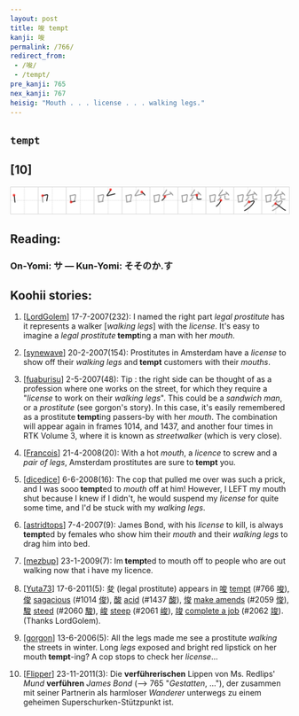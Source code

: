 ```yaml
---
layout: post
title: 唆 tempt
kanji: 唆
permalink: /766/
redirect_from:
 - /唆/
 - /tempt/
pre_kanji: 765
nex_kanji: 767
heisig: "Mouth . . . license . . . walking legs."
---
```


## `tempt`

## [10]

<div class="stroke"><img src="../images/E59486.png" /></div>

## Reading:

### On-Yomi: サ &mdash; Kun-Yomi: そそのか.す

## Koohii stories:

1) [<a href="http://kanji.koohii.com/profile/LordGolem">LordGolem</a>] 17-7-2007(232): I named the right part <em>legal prostitute</em> has it represents a walker [<em>walking legs</em>] with the <em>license</em>. It&#039;s easy to imagine a <em>legal prostitute</em><strong> tempt</strong>ing a man with her <em>mouth</em>. 

2) [<a href="http://kanji.koohii.com/profile/synewave">synewave</a>] 20-2-2007(154): Prostitutes in Amsterdam have a <em>license</em> to show off their <em>walking legs</em> and<strong> tempt</strong> customers with their <em>mouths</em>. 

3) [<a href="http://kanji.koohii.com/profile/fuaburisu">fuaburisu</a>] 2-5-2007(48): Tip : the right side can be thought of as a profession where one works on the street, for which they require a &quot;<em>license</em> to work on their <em>walking legs</em>&quot;. This could be a <em>sandwich man</em>, or a <em>prostitute</em> (see gorgon&#039;s story). In this case, it&#039;s easily remembered as a prostitute<strong> tempt</strong>ing passers-by with her <em>mouth</em>. The combination will appear again in frames 1014, and 1437, and another four times in RTK Volume 3, where it is known as <em>streetwalker</em> (which is very close). 

4) [<a href="http://kanji.koohii.com/profile/Francois">Francois</a>] 21-4-2008(20): With a hot <em>mouth</em>, a <em>licence</em> to screw and a <em>pair of legs</em>, Amsterdam prostitutes are sure to<strong> tempt</strong> you. 

5) [<a href="http://kanji.koohii.com/profile/dicedice">dicedice</a>] 6-6-2008(16): The cop that pulled me over was such a prick, and I was sooo<strong> tempt</strong>ed to <em>mouth</em> off at him! However, I LEFT my mouth shut because I knew if I didn&#039;t, he would suspend my <em>license</em> for quite some time, and I&#039;d be stuck with my <em>walking legs</em>. 

6) [<a href="http://kanji.koohii.com/profile/astridtops">astridtops</a>] 7-4-2007(9): James Bond, with his <em>license</em> to kill, is always<strong> tempt</strong>ed by females who show him their <em>mouth</em> and their <em>walking legs</em> to drag him into bed. 

7) [<a href="http://kanji.koohii.com/profile/mezbup">mezbup</a>] 23-1-2009(7): Im<strong> tempt</strong>ed to mouth off to people who are out walking now that i have my licence. 

8) [<a href="http://kanji.koohii.com/profile/Yuta73">Yuta73</a>] 17-6-2011(5): 夋 (legal prostitute) appears in   <a href="http://jisho.org/kanji/details/唆">唆</a>   <a href="../766">tempt</a> <span class="index">(#766 <a href="http://jisho.org/kanji/details/唆">唆</a>)</span>,   <a href="http://jisho.org/kanji/details/俊">俊</a>   <a href="../1014">sagacious</a> <span class="index">(#1014 <a href="http://jisho.org/kanji/details/俊">俊</a>)</span>,   <a href="http://jisho.org/kanji/details/酸">酸</a>   <a href="../1437">acid</a> <span class="index">(#1437 <a href="http://jisho.org/kanji/details/酸">酸</a>)</span>,   <a href="http://jisho.org/kanji/details/悛">悛</a>   <a href="../2059">make amends</a> <span class="index">(#2059 <a href="http://jisho.org/kanji/details/悛">悛</a>)</span>,   <a href="http://jisho.org/kanji/details/駿">駿</a>   <a href="../2060">steed</a> <span class="index">(#2060 <a href="http://jisho.org/kanji/details/駿">駿</a>)</span>,   <a href="http://jisho.org/kanji/details/峻">峻</a>   <a href="../2061">steep</a> <span class="index">(#2061 <a href="http://jisho.org/kanji/details/峻">峻</a>)</span>,   <a href="http://jisho.org/kanji/details/竣">竣</a>   <a href="../2062">complete a job</a> <span class="index">(#2062 <a href="http://jisho.org/kanji/details/竣">竣</a>)</span>. (Thanks LordGolem). 

9) [<a href="http://kanji.koohii.com/profile/gorgon">gorgon</a>] 13-6-2006(5): All the legs made me see a prostitute <em>walking</em> the streets in winter. Long <em>legs</em> exposed and bright red lipstick on her mouth<strong> tempt</strong>-ing? A cop stops to check her <em>license</em>... 

10) [<a href="http://kanji.koohii.com/profile/Flipper">Flipper</a>] 23-11-2011(3): Die <strong>verführerischen</strong> Lippen von Ms. Redlips&#039; <em>Mund</em> <strong>verführen</strong> <em>James Bond</em> (--&gt; 765 &quot;<em>Gestatten</em>, ...&quot;), der zusammen mit seiner Partnerin als harmloser <em>Wanderer</em> unterwegs zu einem geheimen Superschurken-Stützpunkt ist. 
